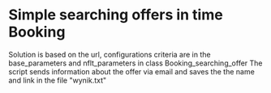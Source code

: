 <h1>Simple searching offers in time Booking</h1>
<div>

Solution is based on the url, configurations criteria are in the base_parameters and nflt_parameters in class Booking_searching_offer
The script sends information about the offer via email and saves the the name and link in the file "wynik.txt"


</div>